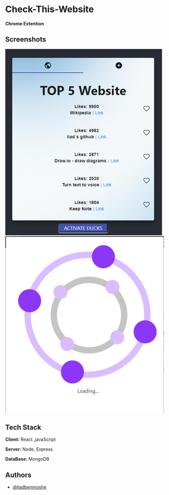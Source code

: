 
# Check-This-Website
#### Chrome Extention





## Screenshots

![App Screenshot](https://github.com/LiadBenMoshe/Chrome-Extention/blob/master/photos/appChrome.png?raw=true)
![App Screenshot](https://github.com/LiadBenMoshe/Chrome-Extention/blob/master/photos/loading.png?raw=true)


## Tech Stack

**Client:** React ,javaScript

**Server:** Node, Express

**DataBase:** MongoDB


## Authors

- [@liadbenmoshe](https://github.com/LiadBenMoshe)

